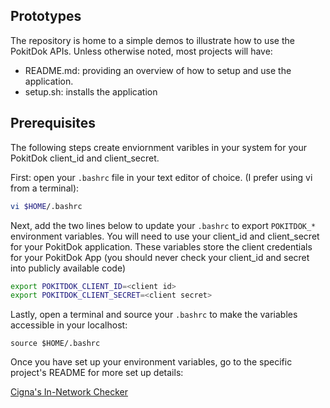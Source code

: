 ## Prototypes

The repository is home to a simple demos to illustrate how to use the PokitDok APIs. 
Unless otherwise noted, most projects will have:

- README.md: providing an overview of how to setup and use the application.
- setup.sh: installs the application


## Prerequisites
The following steps create enviornment varibles in your system for your PokitDok client_id and client_secret. 

First: open your `.bashrc` file in your text editor of choice. (I prefer using vi from a terminal):
```bash
vi $HOME/.bashrc
```

Next, add the two lines below to update your `.bashrc` to export `POKITDOK_*` environment variables. You will need to use your client_id and client_secret for your PokitDok application. These variables store the client credentials for your PokitDok App (you should never check your client_id and secret into publicly available code)

```bash
export POKITDOK_CLIENT_ID=<client id>
export POKITDOK_CLIENT_SECRET=<client secret>
```
Lastly, open a terminal and source your `.bashrc` to make the variables accessible in your localhost:

```
source $HOME/.bashrc
```

Once you have set up your environment variables, go to the specific project's README for more set up details:

[Cigna's In-Network Checker](https://github.com/denisekgosnell/prototypes/tree/master/python/in_network_checker)
